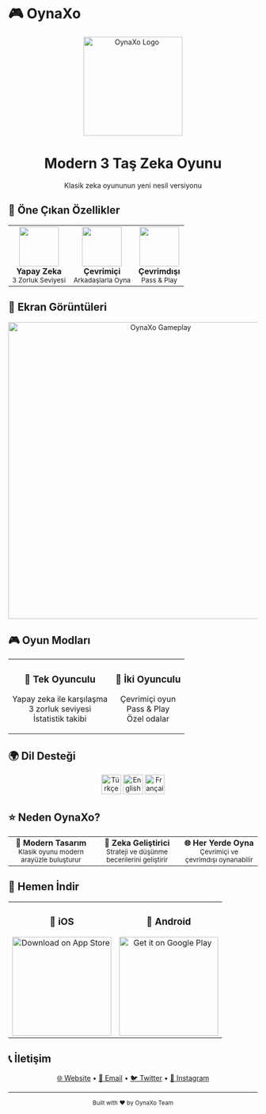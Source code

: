 # 🎮 OynaXo

<div align="center">
  <img src="https://oynaxo.web.app/logo.png" alt="OynaXo Logo" width="200"/>
  
  <h1>Modern 3 Taş Zeka Oyunu</h1>
  <p>Klasik zeka oyununun yeni nesil versiyonu</p>
</div>

## 🎯 Öne Çıkan Özellikler

<div align="center">
  <table>
    <tr>
      <td align="center">
        <img src="https://oynaxo.web.app/features/ai.svg" width="80"/>
        <br/>
        <b>Yapay Zeka</b>
        <br/>
        <small>3 Zorluk Seviyesi</small>
      </td>
      <td align="center">
        <img src="https://oynaxo.web.app/features/online.svg" width="80"/>
        <br/>
        <b>Çevrimiçi</b>
        <br/>
        <small>Arkadaşlarla Oyna</small>
      </td>
      <td align="center">
        <img src="https://oynaxo.web.app/features/offline.svg" width="80"/>
        <br/>
        <b>Çevrimdışı</b>
        <br/>
        <small>Pass & Play</small>
      </td>
    </tr>
  </table>
</div>

## 📱 Ekran Görüntüleri

<div align="center">
  <img src="https://oynaxo.web.app/screenshots/gameplay.png" alt="OynaXo Gameplay" width="600"/>
</div>

## 🎮 Oyun Modları

<div align="center">
  <table>
    <tr>
      <td align="center">
        <h3>🤖 Tek Oyunculu</h3>
        <ul style="list-style: none; padding: 0;">
          <li>Yapay zeka ile karşılaşma</li>
          <li>3 zorluk seviyesi</li>
          <li>İstatistik takibi</li>
        </ul>
      </td>
      <td align="center">
        <h3>👥 İki Oyunculu</h3>
        <ul style="list-style: none; padding: 0;">
          <li>Çevrimiçi oyun</li>
          <li>Pass & Play</li>
          <li>Özel odalar</li>
        </ul>
      </td>
    </tr>
  </table>
</div>

## 🌍 Dil Desteği

<div align="center">
  <img src="https://oynaxo.web.app/flags/tr.svg" width="40" alt="Türkçe"/>
  <img src="https://oynaxo.web.app/flags/en.svg" width="40" alt="English"/>
  <img src="https://oynaxo.web.app/flags/fr.svg" width="40" alt="Français"/>
</div>

## ⭐ Neden OynaXo?

<div align="center">
  <table>
    <tr>
      <td align="center">
        <b>🎯 Modern Tasarım</b>
        <br/>
        <small>Klasik oyunu modern arayüzle buluşturur</small>
      </td>
      <td align="center">
        <b>🧠 Zeka Geliştirici</b>
        <br/>
        <small>Strateji ve düşünme becerilerini geliştirir</small>
      </td>
      <td align="center">
        <b>🌐 Her Yerde Oyna</b>
        <br/>
        <small>Çevrimiçi ve çevrimdışı oynanabilir</small>
      </td>
    </tr>
  </table>
</div>

## 📱 Hemen İndir

<div align="center">
  <table>
    <tr>
      <td align="center">
        <h3>🍎 iOS</h3>
        <a href="https://apps.apple.com/app/oynaxo">
          <img src="https://developer.apple.com/assets/elements/badges/download-on-the-app-store.svg" alt="Download on App Store" width="200"/>
        </a>
      </td>
      <td align="center">
        <h3>🤖 Android</h3>
        <a href="https://play.google.com/store/apps/details?id=com.oynaxo">
          <img src="https://play.google.com/intl/en_us/badges/static/images/badges/tr-get.png" alt="Get it on Google Play" width="200"/>
        </a>
      </td>
    </tr>
  </table>
</div>

## 📞 İletişim

<div align="center">
  <a href="https://oynaxo.web.app">🌐 Website</a> •
  <a href="mailto:info@oynaxo.com">📧 Email</a> •
  <a href="https://twitter.com/oynaxo">🐦 Twitter</a> •
  <a href="https://instagram.com/oynaxo">📸 Instagram</a>
</div>

---

<div align="center">
  <sub>Built with ❤️ by OynaXo Team</sub>
</div> 